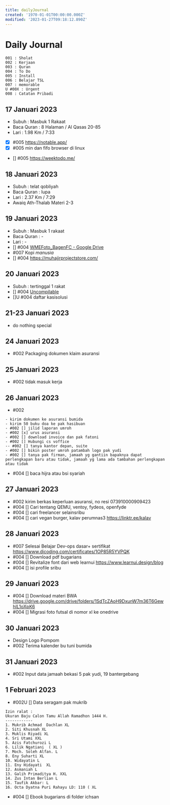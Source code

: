 ```yaml
---
title: dailyJournal
created: '1970-01-01T00:00:00.000Z'
modified: '2023-01-27T09:18:12.890Z'
---
```


# Daily Journal

```
001 : Sholat
002 : Kerjaan
003 : Quran
004 : To Do
005 : Install
006 : Belajar TSL
007 : memorable
U #00X : Urgent
008 : Catatan Pribadi
```

## 17 Januari 2023

- Subuh : Masbuk 1 Rakaat
- Baca Quran : 8 Halaman / Al Qasas 20-85
- Lari : 1.98 Km / 7:33
- [x] #005 https://notable.app/ 
- [x] #005 min dan fifo browser di linux
- [] #005 https://weektodo.me/

## 18 Januari 2023

- Subuh : telat qobliyah
- Baca Quran : lupa
- Lari : 2.37 Km / 7:29
- Awaiq Ath-Thalab Materi 2-3

## 19 Januari 2023

- Subuh : Masbuk 1 rakaat
- Baca Quran : -
- Lari : -
- [] #004 [WMEFoto_BagenFC - Google Drive](https://drive.google.com/drive/folders/18b1Lo-7wACvIhWJnDABbOzfkSi897Vb7)
- #007 Kopi *manusia* 
- [] #004 https://muhajirprojectstore.com/

## 20 Januari 2023

- Subuh : tertinggal 1 rakat
- [] #004 [Uncompilable](https://uncompilable.com/)
- []U #004 daftar kasisolusi

## 21-23 Januari 2023

- do nothing special

## 24 Januari 2023

- #002 Packaging dokumen klaim asuransi

## 25 Januari 2023

- #002 tidak masuk kerja

## 26 Januari 2023

- #002
```
- kirim dokumen ke asuransi bumida
- kirim 50 buku doa ke pak hasibuan
- #002 [] jilid laporan umroh
- #002 [x] urus asuransi
- #002 [] download invoice dan pak fatoni
- #002 [] Hubungi cs voffice
-- #002 [] tanya kantor depan, suite 
- #002 [] bikin poster umroh patambah logo pak yudi
- #002 [] tanya pak firman, jamaah yg gantiin bapaknya dapat perlengkapan baru atau tidak, jamaah yg lama ada tambahan perlengkapan atau tidak
```
- #004 [] baca hijra atau bsi syariah

## 27 Januari 2023

- #002 kirim berkas keperluan asuransi, no resi 073910000909423
- #004 [] Cari tentang QEMU, ventoy, fydeos, openfyde
- #004 [] cari freelancer selainsribu
- #004 [] cari vegan burger, kalav perumnas3 https://linktr.ee/kalav

## 28 Januari 2023

- #007 Selesai Belajar Dev-ops dasar+ sertifikat https://www.dicoding.com/certificates/1OP85R5YVPQK
- #004 [] Download pdf bugarians
- #004 [] Revitalize font dari web learnui https://www.learnui.design/blog
- #004 [] isi profile sribu

## 29 Januari 2023

- #004 [] Download materi BWA https://drive.google.com/drive/folders/1SdTcZAoH9DxunW7m36T6GewhIL1oXpK6
- #004 [] Migrasi foto futsal di nomor xl ke onedrive

## 30 Januari 2023

- Design Logo Pompom
- #002 Terima kalender bu tuni bumida

## 31 Januari 2023

- #002 Input data jamaah bekasi 5 pak yudi, 19 bantergebang

## 1 Februari 2023

- #002U [] Data seragam pak mukrib

```
Izin ralat :
Ukuran Baju Calon Tamu Allah Ramadhon 1444 H.
------------
1. Mukrib Achmad  Dachlan XL
2. Siti Khusnah XL
3. Muklis Riyadi XL
4. Sri Utami XXL
5. Azis Fatchurozi L
6. Lilik Ngatiani  ( XL )
7. Moch. Soleh Alfan. L
8. Eny Suharti XL
10. Widayatin L
11. Eny Hidayati  XL
12. Asmaniah L
13. Galih Primaditya H. XXL
14. Zus Intan Berlian L
15. Taufik Akbar: L
16. Octa Dyatna Puri Rahayu LD: 110 ( XL 
```
- #004 [] Ebook bugarians di folder ichsan